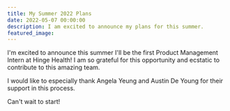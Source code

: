 ```yaml
---
title: My Summer 2022 Plans
date: 2022-05-07 00:00:00
description: I am excited to announce my plans for this summer.
featured_image: 
---
```

I'm excited to announce this summer I'll be the first Product Management Intern at Hinge Health! I am so grateful for this opportunity and ecstatic to contribute to this amazing team.

I would like to especially thank Angela Yeung and Austin De Young for their support in this process.

Can't wait to start!
